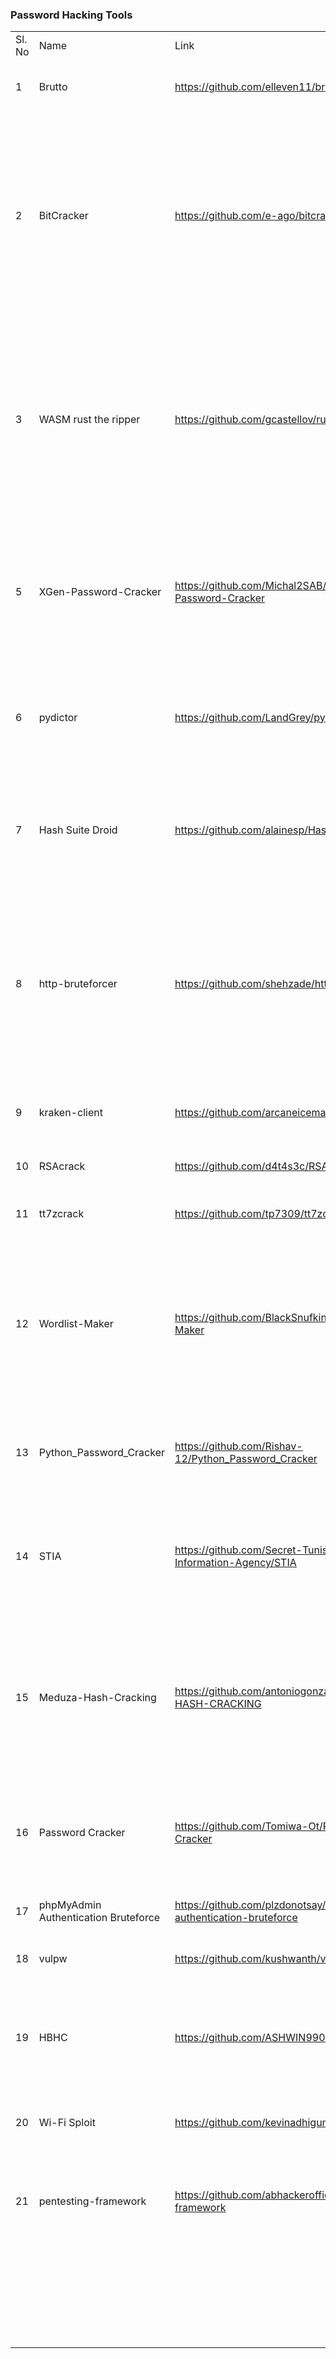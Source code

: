 <h3>Password Hacking Tools</h3>
<table>
	<tr>
		<td>Sl. No</td>
		<td>Name</td>
		<td>Link</td>
		<td>Description</td>
	</tr>
	<tr>
		<td>1</td>
		<td>Brutto</td>
		<td><a href="https://github.com/elleven11/brutto">https://github.com/elleven11/brutto</a></td>
		<td>A Go Framework for HTTP Password Brute Forcing</td>
	</tr>
	<tr>
		<td>2</td>
		<td>BitCracker</td>
		<td><a href="https://github.com/e-ago/bitcracker">https://github.com/e-ago/bitcracker</a></td>
		<td>BitCracker is the first open source password cracking tool for storage devices (Hard Disk, USB Pendrive, SD card, etc...) encrypted with <a href="https://technet.microsoft.com/en-us/library/cc766295(v=ws.10).aspx"> BitLocker</a>, an encryption feature available on Windows Vista, 7, 8.1 and 10&nbsp;</td>
	</tr>
	<tr>
		<td>3</td>
		<td>WASM rust the ripper</td>
		<td><a href="https://github.com/gcastellov/rust-ripper-wasm">https://github.com/gcastellov/rust-ripper-wasm</a></td>
		<td>Password cracker made in WASM Rust. The app uses a collection of password dictionaries or auto generated words combined with different algorithms to perform a brute force attack in order to get the ciphered password.</td>
	</tr>
	<tr>
		<td>5</td>
		<td>XGen-Password-Cracker</td>
		<td><a href="https://github.com/Michal2SAB/XGen-Password-Cracker">https://github.com/Michal2SAB/XGen-Password-Cracker</a></td>
		<td>Amazing password bruteforcer for all of xgenstudios games. Bypasses everything and checks pws at a ridiculous speed.</td>
	</tr>
	<tr>
		<td>6</td>
		<td>pydictor</td>
		<td><a href="https://github.com/LandGrey/pydictor">https://github.com/LandGrey/pydictor</a></td>
		<td>
			<h5>A powerful and useful hacker dictionary builder for a brute-force attack</h5> </td>
	</tr>
	<tr>
		<td>7</td>
		<td>Hash Suite Droid</td>
		<td><a href="https://github.com/alainesp/HashSuiteDroid">https://github.com/alainesp/HashSuiteDroid</a></td>
		<td>Hash Suite Droid is, as far as we're aware, the first multi-hash cracker developed specifically for Android devices.</td>
	</tr>
	<tr>
		<td>8</td>
		<td>http-bruteforcer</td>
		<td><a href="https://github.com/shehzade/http-bruteforcer">https://github.com/shehzade/http-bruteforcer</a></td>
		<td>http-bruteforcer is my third python project aimed at permanently solving the seemingly persistent problem of password crackers not being able to deal with http basic authentication</td>
	</tr>
	<tr>
		<td>9</td>
		<td>kraken-client</td>
		<td><a href="https://github.com/arcaneiceman/kraken-client">https://github.com/arcaneiceman/kraken-client</a></td>
		<td>A multi-platform distributed brute-force password cracking system</td>
	</tr>
	<tr>
		<td>10</td>
		<td>RSAcrack</td>
		<td><a href="https://github.com/d4t4s3c/RSAcrack">https://github.com/d4t4s3c/RSAcrack</a></td>
		<td>A shell script for crack the RSA private key&nbsp;</td>
	</tr>
	<tr>
		<td>11</td>
		<td>tt7zcrack</td>
		<td><a href="https://github.com/tp7309/tt7zcrack">https://github.com/tp7309/tt7zcrack</a></td>
		<td>Fast 7zip crack assistant tool which supports GPU/CPU.</td>
	</tr>
	<tr>
		<td>12</td>
		<td>Wordlist-Maker</td>
		<td><a href="https://github.com/BlackSnufkin/Wordlist-Maker">https://github.com/BlackSnufkin/Wordlist-Maker</a></td>
		<td>A Simple Script to merge all wordlistsFiles in a given directory filter words, remove duplicates and sort it , to one big wordlist it is an interactive script so no much need to explain.&nbsp;</td>
	</tr>
	<tr>
		<td>13</td>
		<td>Python_Password_Cracker</td>
		<td><a href="https://github.com/Rishav-12/Python_Password_Cracker">https://github.com/Rishav-12/Python_Password_Cracker</a></td>
		<td>A simple password cracker which uses a dictionary attack to crack passwords.</td>
	</tr>
	<tr>
		<td>14</td>
		<td>STIA</td>
		<td><a href="https://github.com/Secret-Tunisian-Information-Agency/STIA">https://github.com/Secret-Tunisian-Information-Agency/STIA</a></td>
		<td>This script was written by cybereagle2001 in order to collect important hacking scripts and tools in one place.</td>
	</tr>
	<tr>
		<td>15</td>
		<td>Meduza-Hash-Cracking</td>
		<td><a href="https://github.com/antoniogonzalezai/MEDUZA-HASH-CRACKING">https://github.com/antoniogonzalezai/MEDUZA-HASH-CRACKING</a></td>
		<td>It is a simple program that allows you to decrypt encrypted passwords. Decrypt hash in md5, sha1, sha224, sha256 , sha384 and sha512. For Linux, MAC OS &amp; Windows.&nbsp;</td>
	</tr>
	<tr>
		<td>16</td>
		<td>Password Cracker</td>
		<td><a href="https://github.com/Tomiwa-Ot/Password-Cracker">https://github.com/Tomiwa-Ot/Password-Cracker</a></td>
		<td>A tool written in Python to crack MD4, MD5, SHA-1, SHA-256 or SHA-512 hashes using a defined character set</td>
	</tr>
	<tr>
		<td>17</td>
		<td>phpMyAdmin Authentication Bruteforce</td>
		<td><a href="https://github.com/plzdonotsay/phpmyadmin-authentication-bruteforce">https://github.com/plzdonotsay/phpmyadmin-authentication-bruteforce</a></td>
		<td>A python tool for crack the phpmyadmin authentication</td>
	</tr>
	<tr>
		<td>18</td>
		<td>vulpw</td>
		<td><a href="https://github.com/kushwanth/vulpw">https://github.com/kushwanth/vulpw</a></td>
		<td>A Password Vulnerability checker</td>
	</tr>
	<tr>
		<td>19</td>
		<td>HBHC</td>
		<td><a href="https://github.com/ASHWIN990/hbhc">https://github.com/ASHWIN990/hbhc</a></td>
		<td>HBHC is a tool written in Python3 for Cracking the hashes in speed, it's small and handy tools required only 2 arguments</td>
	</tr>
	<tr>
		<td>20</td>
		<td>Wi-Fi Sploit</td>
		<td><a href="https://github.com/kevinadhiguna/wifi-sploit">https://github.com/kevinadhiguna/wifi-sploit</a></td>
		<td>A password cracker for an admin page of a Wi-Fi router&nbsp;</td>
	</tr>
	<tr>
		<td>21</td>
		<td>pentesting-framework</td>
		<td><a href="https://github.com/abhackerofficial/pentesting-framework">https://github.com/abhackerofficial/pentesting-framework</a></td>
		<td>The use of the pentesting-framework and/or its resources is complete responsibility of the end-user.&nbsp;</td>
	</tr>
	<tr>
		<td></td>
		<td></td>
		<td><a href=""></a></td>
		<td></td>
	</tr>	<tr>
		<td></td>
		<td></td>
		<td><a href=""></a></td>
		<td></td>
	</tr>	<tr>
		<td></td>
		<td></td>
		<td><a href=""></a></td>
		<td></td>
	</tr>	<tr>
		<td></td>
		<td></td>
		<td><a href=""></a></td>
		<td></td>
	</tr>	<tr>
		<td></td>
		<td></td>
		<td><a href=""></a></td>
		<td></td>
	</tr>	<tr>
		<td></td>
		<td></td>
		<td><a href=""></a></td>
		<td></td>
	</tr>	<tr>
		<td></td>
		<td></td>
		<td><a href=""></a></td>
		<td></td>
	</tr>	<tr>
		<td></td>
		<td></td>
		<td><a href=""></a></td>
		<td></td>
	</tr>	<tr>
		<td></td>
		<td></td>
		<td><a href=""></a></td>
		<td></td>
	</tr>	<tr>
		<td></td>
		<td></td>
		<td><a href=""></a></td>
		<td></td>
	</tr>	<tr>
		<td></td>
		<td></td>
		<td><a href=""></a></td>
		<td></td>
	</tr>	<tr>
		<td></td>
		<td></td>
		<td><a href=""></a></td>
		<td></td>
	</tr>	<tr>
		<td></td>
		<td></td>
		<td><a href=""></a></td>
		<td></td>
	</tr>	<tr>
		<td></td>
		<td></td>
		<td><a href=""></a></td>
		<td></td>
	</tr>	<tr>
		<td></td>
		<td></td>
		<td><a href=""></a></td>
		<td></td>
	</tr>	<tr>
		<td></td>
		<td></td>
		<td><a href=""></a></td>
		<td></td>
	</tr>	<tr>
		<td></td>
		<td></td>
		<td><a href=""></a></td>
		<td></td>
	</tr>	<tr>
		<td></td>
		<td></td>
		<td><a href=""></a></td>
		<td></td>
	</tr>	<tr>
		<td></td>
		<td></td>
		<td><a href=""></a></td>
		<td></td>
	</tr>	<tr>
		<td></td>
		<td></td>
		<td><a href=""></a></td>
		<td></td>
	</tr>	<tr>
		<td></td>
		<td></td>
		<td><a href=""></a></td>
		<td></td>
	</tr>	<tr>
		<td></td>
		<td></td>
		<td><a href=""></a></td>
		<td></td>
	</tr>	<tr>
		<td></td>
		<td></td>
		<td><a href=""></a></td>
		<td></td>
	</tr>	<tr>
		<td></td>
		<td></td>
		<td><a href=""></a></td>
		<td></td>
	</tr>	<tr>
		<td></td>
		<td></td>
		<td><a href=""></a></td>
		<td></td>
	</tr>
  
  
  
  
  
  
</table>
